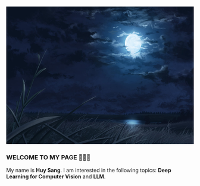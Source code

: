 <p align="center">
  <img src="./assets/banner.png" alt="Banner" width="100%" height="370px" />
</p>

<h3 >WELCOME TO MY PAGE 👋👋👋</h3>

<p>
  My name is <b>Huy Sang</b>. 
  I am interested in the following topics:
  <b>Deep Learning for Computer Vision</b> and <b>LLM</b>.
</p>
